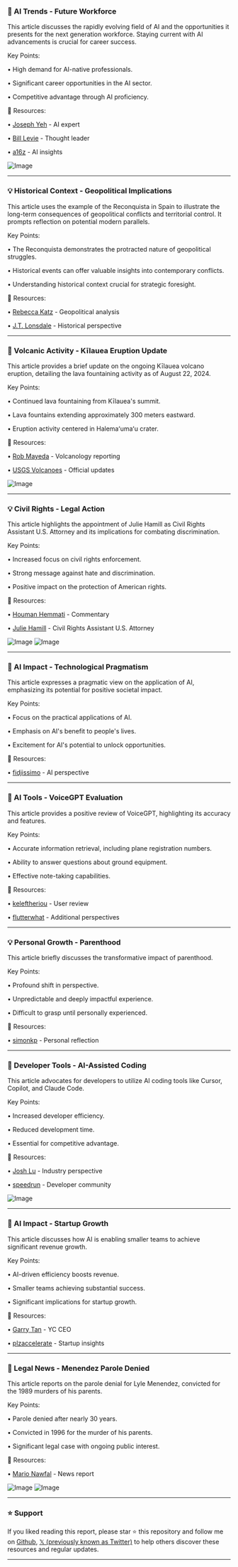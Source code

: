 ### 🤖 AI Trends - Future Workforce

This article discusses the rapidly evolving field of AI and the opportunities it presents for the next generation workforce.  Staying current with AI advancements is crucial for career success.


Key Points:

• High demand for AI-native professionals.


• Significant career opportunities in the AI sector.


• Competitive advantage through AI proficiency.



🔗 Resources:

• [Joseph Yeh](https://x.com/JosephSYeh) - AI expert


• [Bill Levie](https://x.com/levie) - Thought leader


• [a16z](https://x.com/a16z/status/1959018883161235842) -  AI insights


![Image](https://pbs.twimg.com/amplify_video_thumb/1959018809257598979/img/mSHA4afNbb_4pBkK.jpg)


---

### 💡 Historical Context - Geopolitical Implications

This article uses the example of the Reconquista in Spain to illustrate the long-term consequences of geopolitical conflicts and territorial control.  It prompts reflection on potential modern parallels.


Key Points:

• The Reconquista demonstrates the protracted nature of geopolitical struggles.


• Historical events can offer valuable insights into contemporary conflicts.


• Understanding historical context crucial for strategic foresight.



🔗 Resources:

• [Rebecca Katz](https://x.com/rekatz/status/1959107669672833344) -  Geopolitical analysis


• [J.T. Lonsdale](https://x.com/JTLonsdale) - Historical perspective



---

### 🤖 Volcanic Activity - Kīlauea Eruption Update

This article provides a brief update on the ongoing Kīlauea volcano eruption, detailing the lava fountaining activity as of August 22, 2024.


Key Points:

• Continued lava fountaining from Kīlauea's summit.


• Lava fountains extending approximately 300 meters eastward.


• Eruption activity centered in Halemaʻumaʻu crater.



🔗 Resources:

• [Rob Mayeda](https://x.com/RobMayeda) -  Volcanology reporting


• [USGS Volcanoes](https://x.com/USGSVolcanoes/status/1959100832697159706) -  Official updates


![Image](https://pbs.twimg.com/ext_tw_video_thumb/1959100756780326912/pu/img/TmdsdPyNGpKjFe2b.jpg)


---

### 💡 Civil Rights - Legal Action

This article highlights the appointment of Julie Hamill as Civil Rights Assistant U.S. Attorney and its implications for combating discrimination.


Key Points:

• Increased focus on civil rights enforcement.


• Strong message against hate and discrimination.


• Positive impact on the protection of American rights.



🔗 Resources:

• [Houman Hemmati](https://x.com/houmanhemmati/status/1959096026683646077) - Commentary


• [Julie Hamill](https://x.com/hamill_law) - Civil Rights Assistant U.S. Attorney


![Image](https://pbs.twimg.com/tweet_video_thumb/GzAbcq8boAAH_Iv.jpg)
![Image](https://pbs.twimg.com/media/GzAC-2MboAArzKf?format=jpg&name=240x240)


---

### 🤖 AI Impact - Technological Pragmatism

This article expresses a pragmatic view on the application of AI, emphasizing its potential for positive societal impact.


Key Points:

• Focus on the practical applications of AI.


• Emphasis on AI's benefit to people's lives.


• Excitement for AI's potential to unlock opportunities.



🔗 Resources:

• [fidjissimo](https://x.com/fidjissimo/status/1947341055780917761) - AI perspective



---

### 🚀 AI Tools - VoiceGPT Evaluation

This article provides a positive review of VoiceGPT, highlighting its accuracy and features.


Key Points:

• Accurate information retrieval, including plane registration numbers.


• Ability to answer questions about ground equipment.


• Effective note-taking capabilities.



🔗 Resources:

• [keleftheriou](https://x.com/keleftheriou) - User review


• [flutterwhat](https://x.com/flutterwhat/status/1959096029271507162) -  Additional perspectives


---

### 💡 Personal Growth - Parenthood

This article briefly discusses the transformative impact of parenthood.


Key Points:

• Profound shift in perspective.


• Unpredictable and deeply impactful experience.


• Difficult to grasp until personally experienced.



🔗 Resources:

• [simonkp](https://x.com/simonkp/status/1959097540043055169) - Personal reflection



---

### 🚀 Developer Tools - AI-Assisted Coding

This article advocates for developers to utilize AI coding tools like Cursor, Copilot, and Claude Code.


Key Points:

• Increased developer efficiency.


• Reduced development time.


• Essential for competitive advantage.



🔗 Resources:

• [Josh Lu](https://x.com/JoshLu/status/1959093687138628086) -  Industry perspective


• [speedrun](https://x.com/speedrun) -  Developer community


![Image](https://pbs.twimg.com/media/GzAYCzoboAI7J3j?format=png&name=small)


---

### 🚀 AI Impact - Startup Growth

This article discusses how AI is enabling smaller teams to achieve significant revenue growth.


Key Points:

• AI-driven efficiency boosts revenue.


• Smaller teams achieving substantial success.


• Significant implications for startup growth.



🔗 Resources:

• [Garry Tan](https://x.com/garrytan) -  YC CEO


• [plzaccelerate](https://x.com/plzaccelerate/status/1959056591958790250) -  Startup insights



---

### 🤖 Legal News - Menendez Parole Denied

This article reports on the parole denial for Lyle Menendez, convicted for the 1989 murders of his parents.


Key Points:

• Parole denied after nearly 30 years.


• Convicted in 1996 for the murder of his parents.


• Significant legal case with ongoing public interest.


🔗 Resources:

• [Mario Nawfal](https://x.com/MarioNawfal/status/1959093498864345228) - News report


![Image](https://pbs.twimg.com/media/GzAZHD_XsAE_l4i?format=jpg&name=small)
![Image](https://pbs.twimg.com/media/Gy68VBTXYAAQMso?format=jpg&name=240x240)


---

### ⭐️ Support

If you liked reading this report, please star ⭐️ this repository and follow me on [Github](https://github.com/Drix10), [𝕏 (previously known as Twitter)](https://x.com/DRIX_10_) to help others discover these resources and regular updates.

---